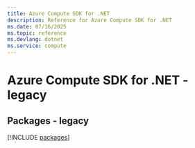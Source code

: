 ```yaml
---
title: Azure Compute SDK for .NET
description: Reference for Azure Compute SDK for .NET
ms.date: 07/16/2025
ms.topic: reference
ms.devlang: dotnet
ms.service: compute
---
```

# Azure Compute SDK for .NET - legacy
## Packages - legacy
[!INCLUDE [packages](compute-index.md)]